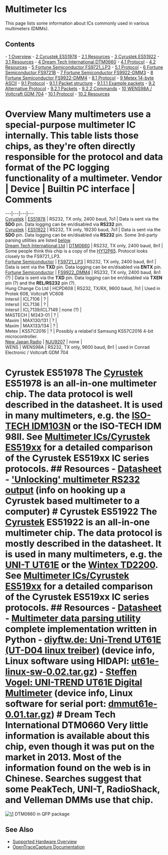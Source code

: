 # Multimeter Ics

This page lists some information about ICs commonly used in various multimeters (DMMs). 
## Contents 
\- [1 Overview](Multimeter_ICs.html#Overview) \- [2 Cyrustek ES51978](Multimeter_ICs.html#Cyrustek_ES51978) \- [2.1 Resources](Multimeter_ICs.html#Resources) \- [3 Cyrustek ES51922](Multimeter_ICs.html#Cyrustek_ES51922) \- [3.1 Resources](Multimeter_ICs.html#Resources_2) \- [4 Dream Tech International DTM0660](Multimeter_ICs.html#Dream_Tech_International_DTM0660) \- [4.1 Protocol](Multimeter_ICs.html#Protocol) \- [4.2 Resources](Multimeter_ICs.html#Resources_3) \- [5 Fortune Semiconductor FS9721_LP3](Multimeter_ICs.html#Fortune_Semiconductor_FS9721_LP3) \- [5.1 Protocol](Multimeter_ICs.html#Protocol_2) \- [6 Fortune Semiconductor FS9721B](Multimeter_ICs.html#Fortune_Semiconductor_FS9721B) \- [7 Fortune Semiconductor FS9922-DMM3](Multimeter_ICs.html#Fortune_Semiconductor_FS9922-DMM3) \- [8 Fortune Semiconductor FS9922-DMM4](Multimeter_ICs.html#Fortune_Semiconductor_FS9922-DMM4) \- [8.1 Protocol](Multimeter_ICs.html#Protocol_3) \- [9 Metex 14-byte ASCII](Multimeter_ICs.html#Metex_14-byte_ASCII) \- [9.1 Protocol](Multimeter_ICs.html#Protocol_4) \- [9.1.1 Packet structure](Multimeter_ICs.html#Packet_structure) \- [9.1.1.1 Example packets](Multimeter_ICs.html#Example_packets) \- [9.2 Alternative Protocol](Multimeter_ICs.html#Alternative_Protocol) \- [9.2.1 Packets](Multimeter_ICs.html#Packets) \- [9.2.2 Commands](Multimeter_ICs.html#Commands) \- [10 WENS98A / Voltcraft GDM 704](Multimeter_ICs.html#WENS98A_/_Voltcraft_GDM_704) \- [10.1 Protocol](Multimeter_ICs.html#Protocol_5) \- [10.2 Resources](Multimeter_ICs.html#Resources_4) 
# Overview Many multimeters use a special-purpose multimeter IC internally. This table lists those chips, as they're often directly responsible for the protocol and data format of the PC logging functionality of a multimeter.  Vendor | Device | Builtin PC interface | Comments  
---|---|---|---  
[Cyrustek](http://www.cyrustek.com.tw) | [ES51978](http://www.cyrustek.com.tw/spec/ES51978.pdf) | RS232, TX only, 2400 baud, 7o1 | Data is sent via the **SDO** pin. Data logging can be en/disabled via **RS232** pin.  
[Cyrustek](http://www.cyrustek.com.tw) | [ES51922](http://www.cyrustek.com.tw/spec/ES51922.pdf) | RS232, TX only, 19230 baud, 7o1 | Data is sent via the **SDO** pin. Data logging can be en/disabled via **RS232** pin. Some 3rd-party parsing utilities are listed [below](Multimeter_ICs.html#Cyrustek_ES51922).  
[Dream Tech International Ltd](http://www.dreamtechintl.com.hk/aboutus.html) | [DTM0660](http://doc.wendoc.com/sfff2f1781c5f878a6cdadf2c.html) | RS232, TX only, 2400 baud, 8n1 | Some people think this chip is a copy of the [HY12P65](http://www.hycontek.com/e-page2-3.html). Protocol looks closely to the FS9721_LP3.  
[Fortune Semiconductor](http://www.ic-fortune.com/eng/new_product3_3.asp) | [FS9721_LP3](http://www.ic-fortune.com/upload/Download/FS9721_LP3-DS-20_EN.pdf) | RS232, TX only, 2400 baud, 8n1 | Data is sent via the **TXD** pin. Data logging can be en/disabled via **ENTX** pin.  
[Fortune Semiconductor](http://www.ic-fortune.com/eng/new_product3_3.asp) | [FS9922_DMM4](http://www.ic-fortune.com/upload/Download/FS9922-DMM4-DS-11_EN.pdf) | RS232, TX only, 2400 baud, 8n1 (?) | Data is sent via the **TXD** pin. Data logging can be en/disabled via **TXEN** pin (?) and the **REL/RS232** pin (?).  
Hung Change Co Ltd | HCPD608 | RS232, TX/RX, 9600 baud, 7n1 | Used in Protek 608, Voltcraft VC608  
Intersil | ICL7106 | ? |   
Intersil | ICL7136 | ? |   
Intersil | ICL7139/ICL7149 | none (?) |   
MASTECH | M343-01 | ? |   
Maxim | MAX130/131 | ? |   
Maxim | MAX133/134 | ? |   
Metex | KS57C2016 | ? | Possibly a relabel'd Samsung KS57C2016 4-bit microcontroller.  
[New Japan Radio](http://semicon.njr.co.jp/eng/) | [NJU9207](http://www.datasheetcatalog.com/datasheets_pdf/N/J/U/9/NJU9207.shtml) | none |   
WENS | WENS98A | RS232, TX only, 9600 baud, 8n1 | used in Conrad Electronic / Voltcraft GDM 704   
# Cyrustek ES51978 The [Cyrustek](http://www.cyrustek.com.tw) ES51978 is an all-in-one multimeter chip. The data protocol is well described in the datasheet. It is used in many multimeters, e.g. the [ISO-TECH IDM103N](ISO-TECH_IDM103N.html "ISO-TECH IDM103N") or the ISO-TECH IDM 98II. See [Multimeter ICs/Cyrustek ES519xx](Multimeter_ICs/Cyrustek_ES519xx.html "Multimeter ICs/Cyrustek ES519xx") for a detailed comparison of the Cyrustek ES519xx IC series protocols. ## Resources \- [Datasheet](http://www.cyrustek.com.tw/spec/ES51978.pdf) \- ['Unlocking' multimeter RS232 output](http://www.flashingleds.net/rs232/rs232.html) (info on hooking up a Cyrustek based multimeter to a computer) # Cyrustek ES51922 The [Cyrustek](http://www.cyrustek.com.tw) ES51922 is an all-in-one multimeter chip. The data protocol is mostly described in the datasheet. It is used in many multimeters, e.g. the [UNI-T UT61E](UNI-T_UT61E.html "UNI-T UT61E") or the [Wintex TD2200](http://shaddack.twibright.com/projects/reveng_TD2200/). See [Multimeter ICs/Cyrustek ES519xx](Multimeter_ICs/Cyrustek_ES519xx.html "Multimeter ICs/Cyrustek ES519xx") for a detailed comparison of the Cyrustek ES519xx IC series protocols. ## Resources \- [Datasheet](http://www.cyrustek.com.tw/spec/ES51922.pdf) \- [Multimeter data parsing utility](https://bitbucket.org/kuzavas/dmm_es51922) complete implementation written in Python \- [diyftw.de: Uni-Trend UT61E (UT-D04 linux treiber)](http://diyftw.de/wiki/doku.php?id=projekte:ut61e) (device info, Linux software using HIDAPI: [ut61e-linux-sw-0.02.tar.gz](http://diyftw.de/wiki/lib/exe/fetch.php?media=projekte:ut61e-linux-sw-0.02.tar.gz)) \- [Steffen Vogel: UNI-TREND UT61E Digital Multimeter](http://www.steffenvogel.de/2009/11/29/uni-trend-ut61e-digital-multimeter/) (device info, Linux software for serial port: [dmmut61e-0.01.tar.gz](http://static.steffenvogel.de/wp-content/uploads/2009/11/dmmut61e-0.01.tar.gz)) # Dream Tech International DTM0660 Very little information is available about this chip, even though it was put on the market in 2013. Most of the information found on the web is in Chinese. Searches suggest that some PeakTech, UNI-T, RadioShack, and Velleman DMMs use that chip. 
[![\1](../../assets/hardware/general/\2)](./File:DTM0660.jpg.html)
[](./File:DTM0660.jpg.html "Enlarge")
DTM0660 in QFP package

## See Also
- [Supported Hardware Overview](../supported-hardware.md)
- [OpenTraceCapture Documentation](../../opentracecapture/overview.md)
